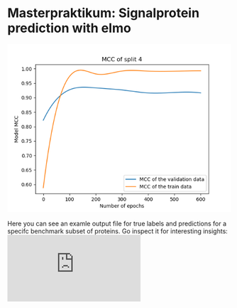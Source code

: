 # Masterpraktikum: Signalprotein prediction with elmo
![alt text](https://github.com/tomthun/Masterpraktikum/blob/master/Pictures/4Classes_601epochs_newCRFmodel/mcc_plot_lr_0.0005_epochs_601_split_4.png "MCC PLot")

Here you can see an examle output file for true labels and predictions for a specifc benchmark subset of proteins.
Go inspect it for interesting insights: ![Comparison file example](https://github.com/tomthun/Masterpraktikum/blob/master/Pictures/501epochs_validationsplit0_benchmarksplit4/comparison.txt "Comparison file")


